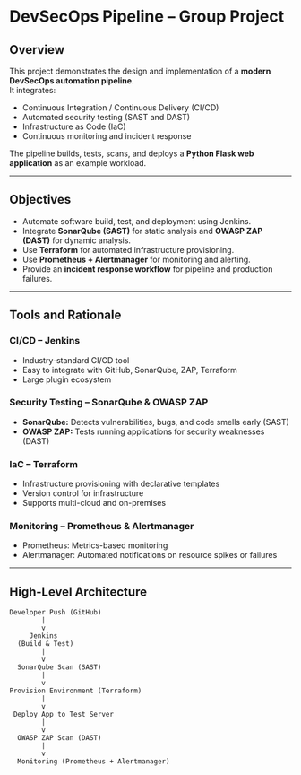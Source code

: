 # DevSecOps Pipeline – Group Project

## Overview
This project demonstrates the design and implementation of a **modern DevSecOps automation pipeline**.  
It integrates:
- Continuous Integration / Continuous Delivery (CI/CD)
- Automated security testing (SAST and DAST)
- Infrastructure as Code (IaC)
- Continuous monitoring and incident response

The pipeline builds, tests, scans, and deploys a **Python Flask web application** as an example workload.

---

## Objectives
- Automate software build, test, and deployment using Jenkins.
- Integrate **SonarQube (SAST)** for static analysis and **OWASP ZAP (DAST)** for dynamic analysis.
- Use **Terraform** for automated infrastructure provisioning.
- Use **Prometheus + Alertmanager** for monitoring and alerting.
- Provide an **incident response workflow** for pipeline and production failures.

---

## Tools and Rationale

### CI/CD – **Jenkins**
- Industry-standard CI/CD tool
- Easy to integrate with GitHub, SonarQube, ZAP, Terraform
- Large plugin ecosystem

### Security Testing – **SonarQube & OWASP ZAP**
- **SonarQube:** Detects vulnerabilities, bugs, and code smells early (SAST)
- **OWASP ZAP:** Tests running applications for security weaknesses (DAST)

### IaC – **Terraform**
- Infrastructure provisioning with declarative templates
- Version control for infrastructure
- Supports multi-cloud and on-premises

### Monitoring – **Prometheus & Alertmanager**
- Prometheus: Metrics-based monitoring
- Alertmanager: Automated notifications on resource spikes or failures

---

## High-Level Architecture

```text
Developer Push (GitHub)
        |
        v
     Jenkins
  (Build & Test)
        |
        v
  SonarQube Scan (SAST)
        |
        v
Provision Environment (Terraform)
        |
        v
 Deploy App to Test Server
        |
        v
  OWASP ZAP Scan (DAST)
        |
        v
  Monitoring (Prometheus + Alertmanager)



